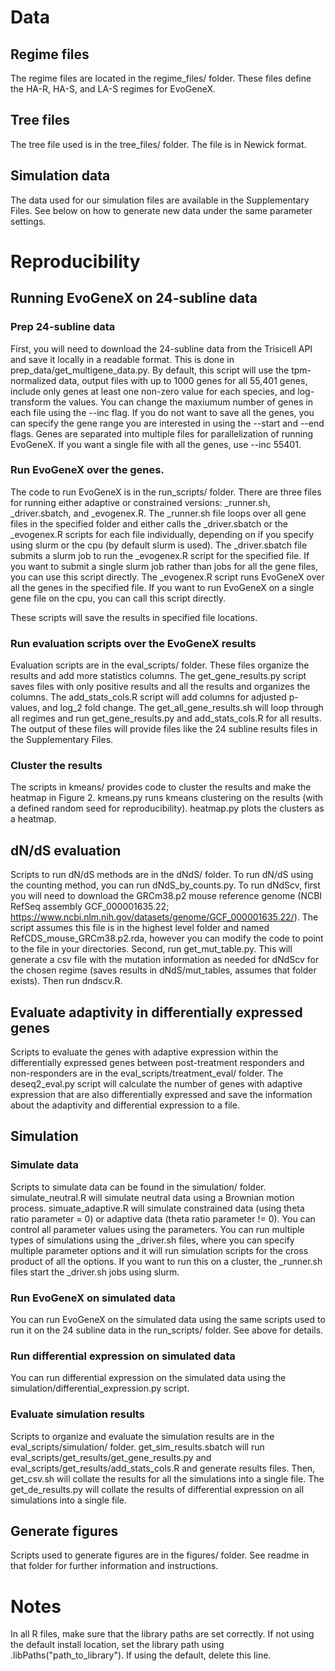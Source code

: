 # Data

## Regime files

The regime files are located in the regime_files/ folder. These files define the HA-R, HA-S, and LA-S regimes for EvoGeneX.

## Tree files

The tree file used is in the tree_files/ folder. The file is in Newick format.

## Simulation data

The data used for our simulation files are available in the Supplementary Files. See below on how to generate new data under the same parameter settings.

# Reproducibility

## Running EvoGeneX on 24-subline data

### Prep 24-subline data

First, you will need to download the 24-subline data from the Trisicell API and save it locally in a readable format. This is done in prep_data/get_multigene_data.py. By default, this script will use the tpm-normalized data, output files with up to 1000 genes for all 55,401 genes, include only genes at least one non-zero value for each species, and log-transform the values. You can change the maxiumum number of genes in each file using the --inc flag. If you do not want to save all the genes, you can specify the gene range you are interested in using the --start and --end flags. Genes are separated into multiple files for parallelization of running EvoGeneX. If you want a single file with all the genes, use --inc 55401.

### Run EvoGeneX over the genes.

The code to run EvoGeneX is in the run_scripts/ folder. There are three files for running either adaptive or constrained versions: _runner.sh, _driver.sbatch, and _evogenex.R. The _runner.sh file loops over all gene files in the specified folder and either calls the _driver.sbatch or the _evogenex.R scripts for each file individually, depending on if you specify using slurm or the cpu (by default slurm is used). The _driver.sbatch file submits a slurm job to run the _evogenex.R script for the specified file. If you want to submit a single slurm job rather than jobs for all the gene files, you can use this script directly. The _evogenex.R script runs EvoGeneX over all the genes in the specified file. If you want to run EvoGeneX on a single gene file on the cpu, you can call this script directly.

These scripts will save the results in specified file locations.

### Run evaluation scripts over the EvoGeneX results

Evaluation scripts are in the eval_scripts/ folder. These files organize the results and add more statistics columns. The get_gene_results.py script saves files with only positive results and all the results and organizes the columns. The add_stats_cols.R script will add columns for adjusted p-values, and log_2 fold change. The get_all_gene_results.sh will loop through all regimes and run get_gene_results.py and add_stats_cols.R for all results. The output of these files will provide files like the 24 subline results files in the Supplementary Files.

### Cluster the results

The scripts in kmeans/ provides code to cluster the results and make the heatmap in Figure 2. kmeans.py runs kmeans clustering on the results (with a defined random seed for reproducibility). heatmap.py plots the clusters as a heatmap.

## dN/dS evaluation

Scripts to run dN/dS methods are in the dNdS/ folder. To run dN/dS using the counting method, you can run dNdS_by_counts.py. To run dNdScv, first you will need to download the GRCm38.p2 mouse reference genome (NCBI RefSeq assembly GCF_000001635.22; https://www.ncbi.nlm.nih.gov/datasets/genome/GCF_000001635.22/). The script assumes this file is in the highest level folder and named RefCDS_mouse_GRCm38.p2.rda, however you can modify the code to point to the file in your directories. Second, run get_mut_table.py. This will generate a csv file with the mutation information as needed for dNdScv for the chosen regime (saves results in dNdS/mut_tables, assumes that folder exists). Then run dndscv.R.

## Evaluate adaptivity in differentially expressed genes

Scripts to evaluate the genes with adaptive expression within the differentially expressed genes between post-treatment responders and non-responders are in the eval_scripts/treatment_eval/ folder. The deseq2_eval.py script will calculate the number of genes with adaptive expression that are also differentially expressed and save the information about the adaptivity and differential expression to a file. 

## Simulation 

### Simulate data

Scripts to simulate data can be found in the simulation/ folder. simulate_neutral.R will simulate neutral data using a Brownian motion process. simuate_adaptive.R will simulate constrained data (using theta ratio parameter = 0) or adaptive data (theta ratio parameter != 0). You can control all parameter values using the parameters. You can run multiple types of simulations using the _driver.sh files, where you can specify multiple parameter options and it will run simulation scripts for the cross product of all the options. If you want to run this on a cluster, the _runner.sh files start the _driver.sh jobs using slurm.

### Run EvoGeneX on simulated data

You can run EvoGeneX on the simulated data using the same scripts used to run it on the 24 subline data in the run_scripts/ folder. See above for details.

### Run differential expression on simulated data

You can run differential expression on the simulated data using the simulation/differential_expression.py script. 

### Evaluate simulation results

Scripts to organize and evaluate the simulation results are in the eval_scripts/simulation/ folder. get_sim_results.sbatch will run eval_scripts/get_results/get_gene_results.py and eval_scripts/get_results/add_stats_cols.R and generate results files. Then, get_csv.sh will collate the results for all the simulations into a single file. The get_de_results.py will collate the results of differential expression on all simulations into a single file.


## Generate figures

Scripts used to generate figures are in the figures/ folder. See readme in that folder for further information and instructions.

# Notes

In all R files, make sure that the library paths are set correctly. If not using the default install location, set the library path using .libPaths("path_to_library"). If using the default, delete this line.